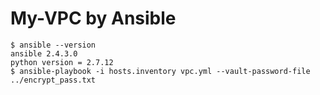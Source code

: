 # My-VPC by Ansible

```
$ ansible --version
ansible 2.4.3.0
python version = 2.7.12
$ ansible-playbook -i hosts.inventory vpc.yml --vault-password-file ../encrypt_pass.txt
```

